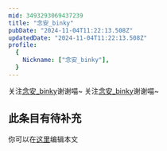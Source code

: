 ```yaml
---
mid: 3493293069437239
title: "念安_binky"
pubDate: "2024-11-04T11:22:13.508Z"
updatedDate: "2024-11-04T11:22:13.508Z"
profile:
  {
    Nickname: ["念安_binky"],
  }
---
```


关注[念安_binky](https://space.bilibili.com/3493293069437239)谢谢喵~ 关注[念安_binky](https://space.bilibili.com/3493293069437239)谢谢喵~

## 此条目有待补充
你可以在[这里](https://github.com/Yuhanawa/VTuber.ICU-Content/edit/master/v/念安_binky/index.md)编辑本文
